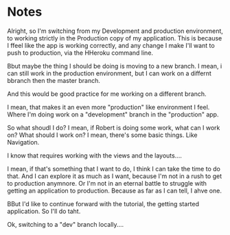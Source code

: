 # Notes
Alright, so I'm switching from my Development and production environment, to working strictly in the Production copy of my application. This is because I ffeel like the app is working correctly, and any change I make I'll want to push to production, via the HHeroku command line. 

Bbut maybe the thing I should be doing is moving to a new branch. I mean, i can still work in the production environment, but I can work on a differnt bbranch then the master branch. 

And this would be good practice for me working on a different branch. 

I mean, that makes it an even more "production" like environment I feel. Where I'm doing work on a "development" branch in the "production" app. 

So what shoudl I do? I mean, if Robert is doing some work, what can I work on? What should I work on? I mean, there's some basic things. Like Navigation. 

I know that requires working with the views and the layouts....

I mean, if that's something that I want to do, I think I can take the time to do that. And I can explore it as much as I want, because I'm not in a rush to get to production anymnore. Or I'm not in an eternal battle to struggle with getting an application to production. Because as far as I can tell, I ahve one. 

BBut I'd like to continue forward with the tutorial, the getting started application. So I'll do taht. 

Ok, switching to a "dev" branch locally....